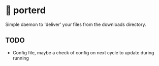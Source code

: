 # 📨 porterd
Simple daemon to 'deliver' your files from the downloads directory.


## TODO

- Config file, maybe a check of config on next cycle to update during running

